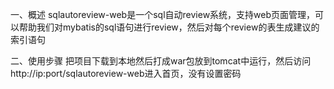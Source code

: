 一、概述
sqlautoreview-web是一个sql自动review系统，支持web页面管理，可以帮助我们对mybatis的sql语句进行review，然后对每个review的表生成建议的索引语句

二、使用步骤
把项目下载到本地然后打成war包放到tomcat中运行，然后访问http://ip:port/sqlautoreview-web进入首页，没有设置密码
